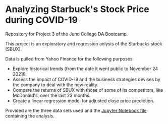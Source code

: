 # Analyzing Starbuck's Stock Price during COVID-19

Repository for Project 3 of the Juno College DA Bootcamp.


This project is an exploratory and regression anlysis of the Starbucks stock (SBUX). 

Data is pulled from Yahoo Finance for the following purposes: 

- Explore historical trends (from the date it went public to November 24 20219.
- Assess the impact of COVID-19 and the business strategies devises by the company to deal with the new reality.
- Compare the returns of SBUX with those of some of its competitors, like McDonald's, over the last 23 months.
- Create a linear regression model for adjusted close price prediction.

Provided are the three data sets used and the [Jupyter Notebook file](https://github.com/MiguelPMiralles/Portfolio/blob/main/Analyzing%20Starbuck's%20Stock%20Price%20during%20COVID-19/Project%203%20-%20Starbucks%20Stock.ipynb) containing the analysis.
